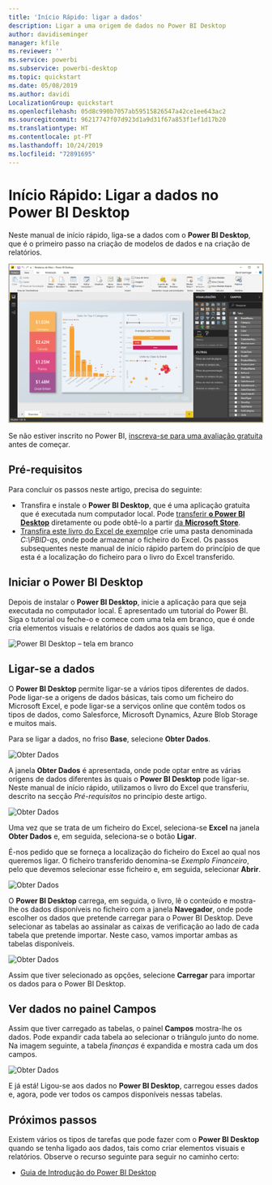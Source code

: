 ```yaml
---
title: 'Início Rápido: ligar a dados'
description: Ligar a uma origem de dados no Power BI Desktop
author: davidiseminger
manager: kfile
ms.reviewer: ''
ms.service: powerbi
ms.subservice: powerbi-desktop
ms.topic: quickstart
ms.date: 05/08/2019
ms.author: davidi
LocalizationGroup: quickstart
ms.openlocfilehash: 05d8c990b7057ab59515826547a42ce1ee643ac2
ms.sourcegitcommit: 96217747f07d923d1a9d31f67a853f1ef1d17b20
ms.translationtype: HT
ms.contentlocale: pt-PT
ms.lasthandoff: 10/24/2019
ms.locfileid: "72891695"
---
```

# <a name="quickstart-connect-to-data-in-power-bi-desktop"></a>Início Rápido: Ligar a dados no Power BI Desktop

Neste manual de início rápido, liga-se a dados com o **Power BI Desktop**, que é o primeiro passo na criação de modelos de dados e na criação de relatórios.

![Power BI Desktop](media/desktop-what-is-desktop/what-is-desktop_01.png)

Se não estiver inscrito no Power BI, [inscreva-se para uma avaliação gratuita](https://app.powerbi.com/signupredirect?pbi_source=web) antes de começar.

## <a name="prerequisites"></a>Pré-requisitos

Para concluir os passos neste artigo, precisa do seguinte:
* Transfira e instale o **Power BI Desktop**, que é uma aplicação gratuita que é executada num computador local. Pode [transferir **o Power BI Desktop**](https://powerbi.microsoft.com/desktop) diretamente ou pode obtê-lo a partir [da **Microsoft Store**](http://aka.ms/pbidesktopstore).
* [Transfira este livro do Excel de exemplo](http://go.microsoft.com/fwlink/?LinkID=521962)e crie uma pasta denominada *C:\PBID-qs*, onde pode armazenar o ficheiro do Excel. Os passos subsequentes neste manual de início rápido partem do princípio de que esta é a localização do ficheiro para o livro do Excel transferido.

## <a name="launch-power-bi-desktop"></a>Iniciar o Power BI Desktop

Depois de instalar o **Power BI Desktop**, inicie a aplicação para que seja executada no computador local. É apresentado um tutorial do Power BI. Siga o tutorial ou feche-o e comece com uma tela em branco, que é onde cria elementos visuais e relatórios de dados aos quais se liga. 

![Power BI Desktop – tela em branco](media/desktop-quickstart-connect-to-data/qs-connect-data_01.png)

## <a name="connect-to-data"></a>Ligar-se a dados

O **Power BI Desktop** permite ligar-se a vários tipos diferentes de dados. Pode ligar-se a origens de dados básicas, tais como um ficheiro do Microsoft Excel, e pode ligar-se a serviços online que contêm todos os tipos de dados, como Salesforce, Microsoft Dynamics, Azure Blob Storage e muitos mais.

Para se ligar a dados, no friso **Base**, selecione **Obter Dados**.

![Obter Dados](media/desktop-quickstart-connect-to-data/qs-connect-data_02.png)

A janela **Obter Dados** é apresentada, onde pode optar entre as várias origens de dados diferentes às quais o **Power BI Desktop** pode ligar-se. Neste manual de início rápido, utilizamos o livro do Excel que transferiu, descrito na secção *Pré-requisitos* no princípio deste artigo.

![Obter Dados](media/desktop-quickstart-connect-to-data/qs-connect-data_03.png)

Uma vez que se trata de um ficheiro do Excel, seleciona-se **Excel** na janela **Obter Dados** e, em seguida, seleciona-se o botão **Ligar**.

É-nos pedido que se forneça a localização do ficheiro do Excel ao qual nos queremos ligar. O ficheiro transferido denomina-se *Exemplo Financeiro*, pelo que devemos selecionar esse ficheiro e, em seguida, selecionar **Abrir**.

![Obter Dados](media/desktop-quickstart-connect-to-data/qs-connect-data_04.png)

O **Power BI Desktop** carrega, em seguida, o livro, lê o conteúdo e mostra-lhe os dados disponíveis no ficheiro com a janela **Navegador**, onde pode escolher os dados que pretende carregar para o Power BI Desktop. Deve selecionar as tabelas ao assinalar as caixas de verificação ao lado de cada tabela que pretende importar. Neste caso, vamos importar ambas as tabelas disponíveis.

![Obter Dados](media/desktop-quickstart-connect-to-data/qs-connect-data_05.png)

Assim que tiver selecionado as opções, selecione **Carregar** para importar os dados para o Power BI Desktop.

## <a name="view-data-in-the-fields-pane"></a>Ver dados no painel Campos

Assim que tiver carregado as tabelas, o painel **Campos** mostra-lhe os dados. Pode expandir cada tabela ao selecionar o triângulo junto do nome. Na imagem seguinte, a tabela *finanças* é expandida e mostra cada um dos campos. 

![Obter Dados](media/desktop-quickstart-connect-to-data/qs-connect-data_06.png)

E já está! Ligou-se aos dados no **Power BI Desktop**, carregou esses dados e, agora, pode ver todos os campos disponíveis nessas tabelas.

## <a name="next-steps"></a>Próximos passos

Existem vários os tipos de tarefas que pode fazer com o **Power BI Desktop** quando se tenha ligado aos dados, tais como criar elementos visuais e relatórios. Observe o recurso seguinte para seguir no caminho certo:

* [Guia de Introdução do Power BI Desktop](desktop-getting-started.md)
